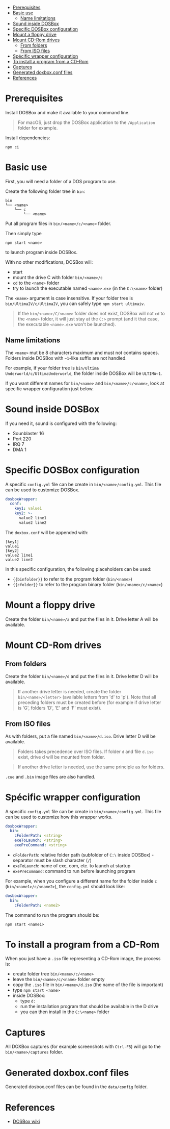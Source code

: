 - [Prerequisites](#prerequisites)
- [Basic use](#basic-use)
  - [Name limitations](#name-limitations)
- [Sound inside DOSBox](#sound-inside-dosbox)
- [Specific DOSBox configuration](#specific-dosbox-configuration)
- [Mount a floppy drive](#mount-a-floppy-drive)
- [Mount CD-Rom drives](#mount-cd-rom-drives)
  - [From folders](#from-folders)
  - [From ISO files](#from-iso-files)
- [Spécific wrapper configuration](#spécific-wrapper-configuration)
- [To install a program from a CD-Rom](#to-install-a-program-from-a-cd-rom)
- [Captures](#captures)
- [Generated doxbox.conf files](#generated-doxboxconf-files)
- [References](#references)

# Prerequisites

Install DOSBox and make it available to your command line.

> For macOS, just drop the DOSBox application to the `/Application` folder for example.

Install dependencies:

```shell
npm ci
```

# Basic use

First, you will need a folder of a DOS program to use.

Create the following folder tree in `bin`:

```
bin
└── <name>
    └── c
        └── <name>
```

Put all program files in `bin/<name>/c/<name>` folder.

Then simply type

```shell
npm start <name>
```

to launch program inside DOSBox.

With no other modifications, DOSBox will:

- start
- mount the drive C with folder `bin/<name>/c`
- `cd` to the `<name>` folder
- try to launch the executable named `<name>.exe` (in the `C:\<name>` folder)

The `<name>` argument is case insensitive. If your folder tree is `bin/UltimaIV/c/UltimaIV`, you can safely type `npm start ultimaiv`.

> If the `bin/<name>/C/<name>` folder does not exist, DOSBox will not `cd` to the `<name>` folder, it will just stay at the `C:>` prompt (and it that case, the executable `<name>.exe` won't be launched).

## Name limitations

The `<name>` mut be 8 characters maximum and must not contains spaces. Folders inside DOSBox with `~1`-like suffix are not handled.

For example, if your folder tree is `bin/Ultima Underworld/c/UltimaUnderworld`, the folder inside DOSBox will be `ULTIMA~1`.

If you want different names for `bin/<name>` and `bin/<name>/c/<name>`, look at specific wrapper configuration just below.

# Sound inside DOSBox

If you need it, sound is configured with the following:

- Sounblaster 16
- Port 220
- IRQ 7
- DMA 1

# Specific DOSBox configuration

A specific `config.yml` file can be create in `bin/<name>/config.yml`. This file can be used to customize DOSBox.

```yaml
dosboxWrapper:
  conf:
    key1: value1
    key2: >-
      value2 line1
      value2 line2
```

The `doxbox.conf` will be appended with:

```
[key1]
value1
[key2]
value2 line1
value2 line2
```

In this specific configuration, the following placeholders can be used:

- `{{binfolder}}` to refer to the program folder (`bin/<name>`)
- `{{cfolder}}` to refer to the program binary folder (`bin/<name>/c/<name>`)

# Mount a floppy drive

Create the folder `bin/<name>/a` and put the files in it. Drive letter A will be available.

# Mount CD-Rom drives

## From folders

Create the folder `bin/<name>/d` and put the files in it. Drive letter D will be available.

> If another drive letter is needed, create the folder `bin/<name>/<letter>` (available letters from 'd' to 'p'). Note that all preceding folders must be created before (for example if drive letter is 'G', folders 'D', 'E' and 'F' must exist).

## From ISO files

As with folders, put a file named `bin/<name>/d.iso`. Drive letter D will be available.

> Folders takes precedence over ISO files. If folder `d` and file `d.iso` exist, drive d will be mounted from folder.

> If another drive letter is needed, use the same principle as for folders.

`.cue` and `.bin` image files are also handled.

# Spécific wrapper configuration

A specific `config.yml` file can be create in `bin/<name>/config.yml`. This file can be used to customize how this wrapper works.

```yaml
dosboxWrapper:
  bin:
    cFolderPath: <string>
    exeToLaunch: <string>
    exePreCommand: <string>
```

- `cFolderPath`: relative folder path (subfolder of `C:\` inside DOSBox) - separator must be slash character (`/`)
- `exeToLaunch`: name of exe, com, etc. to launch at startup
- `exePreCommand`: command to run before launching program

For example, when you configure a different name for the folder inside `c` (`bin/<name1>/c/<name2>`), the `config.yml` should look like:

```yaml
dosboxWrapper:
  bin:
    cFolderPath: <name2>
```

The command to run the program should be:

```shell
npm start <name1>
```

# To install a program from a CD-Rom

When you just have a `.iso` file representing a CD-Rom image, the process is:

- create folder tree `bin/<name>/c/<name>`
- leave the `bin/<name>/c/<name>` folder empty
- copy the `.iso` file in `bin/<name>/d.iso` (the name of the file is important)
- type `npm start <name>`
- inside DOSBox:
  - type `d:`
  - run the installation program that should be available in the D drive
  - you can then install in the `C:\<name>` folder

# Captures

All DOXBox captures (for example screenshots with `Ctrl-F5`) will go to the `bin/<name>/captures` folder.

# Generated doxbox.conf files

Generated dosbox.conf files can be found in the `data/config` folder.

# References

- [DOSBox wiki](https://www.dosbox.com/wiki/Main_Page)
